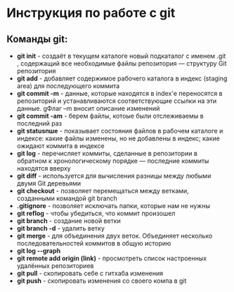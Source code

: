 # Инструкция по работе с git


## Команды git:

* **git init** - создаёт в текущем каталоге новый подкаталог с именем .git , содержащий все необходимые файлы репозитория — структуру Git репозитория
* **git add** -  добавляет содержимое рабочего каталога в индекс (staging area) для последующего коммита
* **git commit -m**  - данные, которые находятся в index'е переносятся в репозиторий и устанавливаются соответствующие ссылки на эти данные. gФлаг –m вносит описание изменений
* **git commit -am** - берем файлы, котоые были отслеживаемы в последний раз
* **git statusпше**  - показывает состояния файлов в рабочем каталоге и индексе: какие файлы изменены, но не добавлены в индекс; какие ожидают коммита в индексе
* **git log** - перечисляет коммиты, сделанные в репозитории в обратном к хронологическому порядке — последние коммиты находятся вверху
* **git diff** - используется для вычисления разницы между любыми двумя Git деревьями
* **git checkout** - позволяет перемещаться между ветками, созданными командой git branch
* **.gitignore**  - позволяет исключать папки, которые нам не нужны
* **git reflog**  - чтобы убедиться, что коммит произошел
* **git branch** - создание новой ветки
* **git branch -d** - удалить ветку
* **git merge** - для объединения двух веток. Объединяет несколько последовательностей коммитов в общую историю
* **git log --graph** 
* **git remote add origin (link)** - просмотреть список настроенных удалённых репозиториев
* **git pull** - скопировать себе с гитхаба изменения
* **git push** - скопировать изменения со своего компа в git